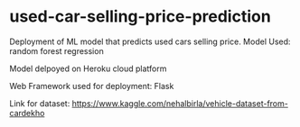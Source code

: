 # used-car-selling-price-prediction
Deployment of ML model that predicts used cars selling price.
Model Used: random forest regression

Model delpoyed on Heroku cloud platform

Web Framework used for deployment: Flask

Link for dataset: https://www.kaggle.com/nehalbirla/vehicle-dataset-from-cardekho
